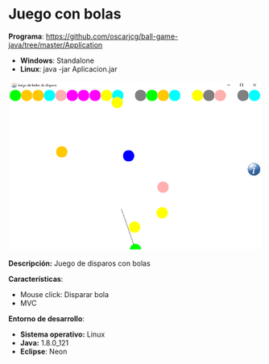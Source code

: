 # Juego con bolas 

**Programa**: https://github.com/oscarjcg/ball-game-java/tree/master/Application
* **Windows**: Standalone
* **Linux**: java -jar Aplicacion.jar

<p align="center">
<img style="padding: 2px;" src="images/1.png" alt="Image 1"
	title="Preview" width="500"/>
</p>

**Descripción:** Juego de disparos con bolas

**Características**:
* Mouse click: Disparar bola
* MVC

**Entorno de desarrollo**:
* **Sistema operativo:** Linux
* **Java:** 1.8.0_121  
* **Eclipse**: Neon